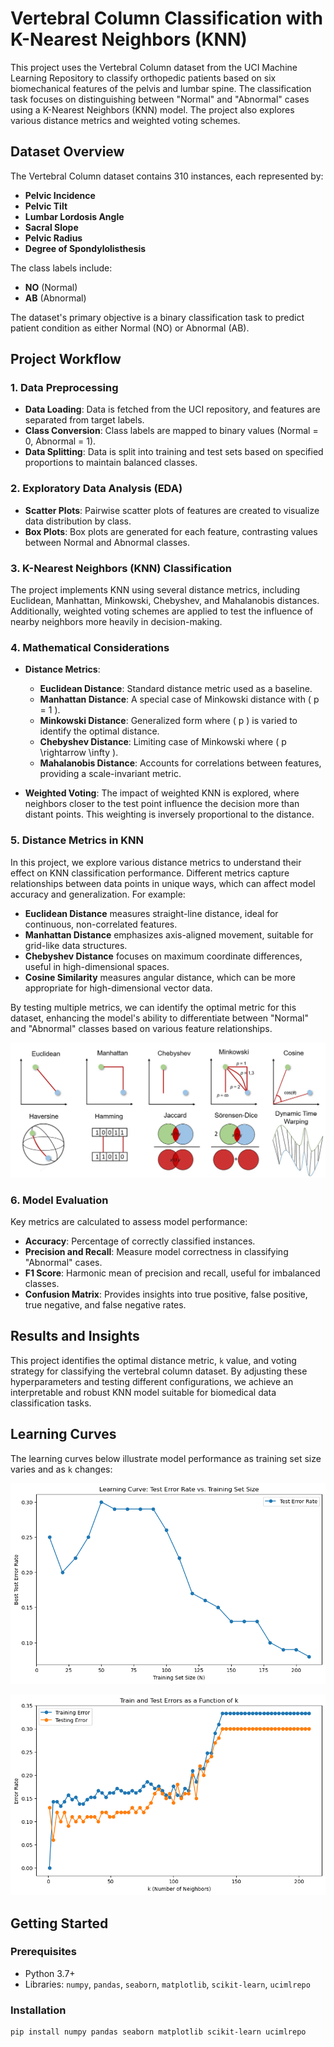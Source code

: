 # Vertebral Column Classification with K-Nearest Neighbors (KNN)

This project uses the Vertebral Column dataset from the UCI Machine Learning Repository to classify orthopedic patients based on six biomechanical features of the pelvis and lumbar spine. The classification task focuses on distinguishing between "Normal" and "Abnormal" cases using a K-Nearest Neighbors (KNN) model. The project also explores various distance metrics and weighted voting schemes.

## Dataset Overview
The Vertebral Column dataset contains 310 instances, each represented by:
- **Pelvic Incidence**
- **Pelvic Tilt**
- **Lumbar Lordosis Angle**
- **Sacral Slope**
- **Pelvic Radius**
- **Degree of Spondylolisthesis**

The class labels include:
- **NO** (Normal)
- **AB** (Abnormal)

The dataset's primary objective is a binary classification task to predict patient condition as either Normal (NO) or Abnormal (AB).

## Project Workflow

### 1. Data Preprocessing
- **Data Loading**: Data is fetched from the UCI repository, and features are separated from target labels.
- **Class Conversion**: Class labels are mapped to binary values (Normal = 0, Abnormal = 1).
- **Data Splitting**: Data is split into training and test sets based on specified proportions to maintain balanced classes.

### 2. Exploratory Data Analysis (EDA)
- **Scatter Plots**: Pairwise scatter plots of features are created to visualize data distribution by class.
- **Box Plots**: Box plots are generated for each feature, contrasting values between Normal and Abnormal classes.

### 3. K-Nearest Neighbors (KNN) Classification
The project implements KNN using several distance metrics, including Euclidean, Manhattan, Minkowski, Chebyshev, and Mahalanobis distances. Additionally, weighted voting schemes are applied to test the influence of nearby neighbors more heavily in decision-making.

### 4. Mathematical Considerations
- **Distance Metrics**:
  - **Euclidean Distance**: Standard distance metric used as a baseline.
  - **Manhattan Distance**: A special case of Minkowski distance with \( p = 1 \).
  - **Minkowski Distance**: Generalized form where \( p \) is varied to identify the optimal distance.
  - **Chebyshev Distance**: Limiting case of Minkowski where \( p \rightarrow \infty \).
  - **Mahalanobis Distance**: Accounts for correlations between features, providing a scale-invariant metric.
  
- **Weighted Voting**: The impact of weighted KNN is explored, where neighbors closer to the test point influence the decision more than distant points. This weighting is inversely proportional to the distance.

### 5. Distance Metrics in KNN
In this project, we explore various distance metrics to understand their effect on KNN classification performance. Different metrics capture relationships between data points in unique ways, which can affect model accuracy and generalization. For example:
- **Euclidean Distance** measures straight-line distance, ideal for continuous, non-correlated features.
- **Manhattan Distance** emphasizes axis-aligned movement, suitable for grid-like data structures.
- **Chebyshev Distance** focuses on maximum coordinate differences, useful in high-dimensional spaces.
- **Cosine Similarity** measures angular distance, which can be more appropriate for high-dimensional vector data.

By testing multiple metrics, we can identify the optimal metric for this dataset, enhancing the model's ability to differentiate between "Normal" and "Abnormal" classes based on various feature relationships.

![Various Distance Metrics](distance_measure.jpg)

### 6. Model Evaluation
Key metrics are calculated to assess model performance:
- **Accuracy**: Percentage of correctly classified instances.
- **Precision and Recall**: Measure model correctness in classifying "Abnormal" cases.
- **F1 Score**: Harmonic mean of precision and recall, useful for imbalanced classes.
- **Confusion Matrix**: Provides insights into true positive, false positive, true negative, and false negative rates.

## Results and Insights
This project identifies the optimal distance metric, `k` value, and voting strategy for classifying the vertebral column dataset. By adjusting these hyperparameters and testing different configurations, we achieve an interpretable and robust KNN model suitable for biomedical data classification tasks.

## Learning Curves
The learning curves below illustrate model performance as training set size varies and as `k` changes:

![Learning Curve for KNN with Varying Training Set Sizes](learning_curve.png)

![Test Error vs k Values for Different Distance Metrics](k_vs_error.png)

## Getting Started

### Prerequisites
- Python 3.7+
- Libraries: `numpy`, `pandas`, `seaborn`, `matplotlib`, `scikit-learn`, `ucimlrepo`

### Installation
```bash
pip install numpy pandas seaborn matplotlib scikit-learn ucimlrepo
